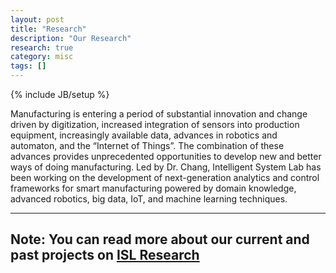 ```yaml
---
layout: post
title: "Research"
description: "Our Research"
research: true
category: misc
tags: []
---
```

{% include JB/setup %}

Manufacturing is entering a period of substantial innovation and change driven by digitization, increased integration of sensors into production equipment, increasingly available data, advances in robotics and automaton, and the “Internet of Things”. The combination of these advances provides unprecedented opportunities to develop new and better ways of doing manufacturing. Led by Dr. Chang, Intelligent System Lab has been working on the development of next-generation analytics and control frameworks for smart manufacturing powered by domain knowledge, advanced robotics, big data, IoT, and machine learning techniques.

__________________________________________________________________________________________________________________________________________
**Note**: You can read more about our current and past projects on [ISL Research](https://qing-cindy-chang.faculty.virginia.edu/research)
------

